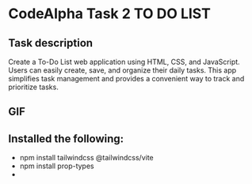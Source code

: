 # CodeAlpha Task 2 TO DO LIST

## Task description
<p>Create a To-Do List web application using HTML, CSS, and JavaScript. Users can easily create, save, and organize their daily tasks. This app simplifies task management and provides a convenient way to track and prioritize tasks.</p>

## GIF

## Installed the following:
- npm install tailwindcss @tailwindcss/vite</li>
- npm install prop-types<li>

